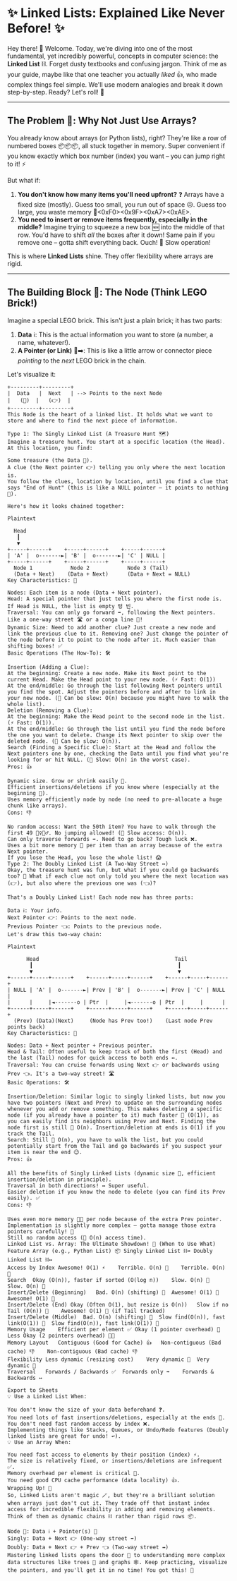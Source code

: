 # ✨ Linked Lists: Explained Like Never Before! ✨

Hey there! 👋 Welcome. Today, we're diving into one of the most fundamental, yet incredibly powerful, concepts in computer science: the **Linked List** ⛓️. Forget dusty textbooks and confusing jargon. Think of me as your guide, maybe like that one teacher you actually *liked* 👍, who made complex things feel simple. We'll use modern analogies and break it down step-by-step. Ready? Let's roll! 🚀

---

## The Problem 🤔: Why Not Just Use Arrays?

You already know about arrays (or Python lists), right? They're like a row of numbered boxes 📦📦📦, all stuck together in memory. Super convenient if you know exactly which box number (index) you want – you can jump right to it! ⚡️

But what if:

1.  **You don't know how many items you'll need upfront?** ❓ Arrays have a fixed size (mostly). Guess too small, you run out of space 😥. Guess too large, you waste memory 💾<0xF0><0x9F><0xA7><0xAE>.
2.  **You need to insert or remove items frequently, especially in the middle?** Imagine trying to squeeze a new box 🆕 into the middle of that row. You'd have to shift *all* the boxes after it down! Same pain if you remove one – gotta shift everything back. Ouch! 🐢 Slow operation!

This is where **Linked Lists** shine. They offer flexibility where arrays are rigid.

---

## The Building Block 🧱: The Node (Think LEGO Brick!)

Imagine a special LEGO brick. This isn't just a plain brick; it has two parts:

1.  **Data** ℹ️: This is the actual information you want to store (a number, a name, whatever!).
2.  **A Pointer (or Link)** 🔗➡️: This is like a little arrow or connector piece *pointing* to the *next* LEGO brick in the chain.

Let's visualize it:

```text
+---------+---------+
|  Data   |  Next   | --> Points to the next Node
|   (🎁)  |   (👉)  |
+---------+---------+
This Node is the heart of a linked list. It holds what we want to store and where to find the next piece of information.

Type 1: The Singly Linked List (A Treasure Hunt 🗺️)
Imagine a treasure hunt. You start at a specific location (the Head). At this location, you find:

Some treasure (the Data 🎁).
A clue (the Next pointer 👉) telling you only where the next location is.
You follow the clues, location by location, until you find a clue that says "End of Hunt" (this is like a NULL pointer – it points to nothing 🛑).

Here's how it looks chained together:

Plaintext

  Head
   ┃
   ▼
+-----+------+    +-----+------+    +-----+------+
| 'A' |  o-------►| 'B' |  o-------►| 'C' | NULL |
+-----+------+    +-----+------+    +-----+------+
  Node 1            Node 2            Node 3 (Tail)
  (Data + Next)    (Data + Next)      (Data + Next = NULL)
Key Characteristics: 🔑

Nodes: Each item is a node (Data + Next pointer).
Head: A special pointer that just tells you where the first node is. If Head is NULL, the list is empty 텅 빈.
Traversal: You can only go forward ➡️, following the Next pointers. Like a one-way street 🛣️ or a conga line 💃!
Dynamic Size: Need to add another clue? Just create a new node and link the previous clue to it. Removing one? Just change the pointer of the node before it to point to the node after it. Much easier than shifting boxes! ✅
Basic Operations (The How-To): 🛠️

Insertion (Adding a Clue):
At the beginning: Create a new node. Make its Next point to the current Head. Make the Head point to your new node. (⚡️ Fast: O(1))
At the end/middle: Go through the list following Next pointers until you find the spot. Adjust the pointers before and after to link in your new node. (🐢 Can be slow: O(n) because you might have to walk the whole list).
Deletion (Removing a Clue):
At the beginning: Make the Head point to the second node in the list. (⚡️ Fast: O(1)).
At the end/middle: Go through the list until you find the node before the one you want to delete. Change its Next pointer to skip over the deleted node. (🐢 Can be slow: O(n)).
Search (Finding a Specific Clue): Start at the Head and follow the Next pointers one by one, checking the Data until you find what you're looking for or hit NULL. (🐢 Slow: O(n) in the worst case).
Pros: 👍

Dynamic size. Grow or shrink easily 🌱.
Efficient insertions/deletions if you know where (especially at the beginning 🚀).
Uses memory efficiently node by node (no need to pre-allocate a huge chunk like arrays).
Cons: 👎

No random access: Want the 50th item? You have to walk through the first 49 🚶‍♀️🚶‍♂️. No jumping allowed! (🐢 Slow access: O(n)).
Can only traverse forwards ➡️. Need to go back? Tough luck ❌.
Uses a bit more memory 💾 per item than an array because of the extra Next pointer.
If you lose the Head, you lose the whole list! 😱
Type 2: The Doubly Linked List (A Two-Way Street ↔️)
Okay, the treasure hunt was fun, but what if you could go backwards too? 🤔 What if each clue not only told you where the next location was (👉), but also where the previous one was (👈)?

That's a Doubly Linked List! Each node now has three parts:

Data ℹ️: Your info.
Next Pointer 👉: Points to the next node.
Previous Pointer 👈: Points to the previous node.
Let's draw this two-way chain:

Plaintext

      Head                                           Tail
       ┃                                              ┃
       ▼                                              ▼
+------+-----+------+    +------+-----+------+    +------+-----+------+
| NULL | 'A' |  o-------►| Prev | 'B' |  o-------►| Prev | 'C' | NULL |
|      |     |◄-------o | Ptr  |     |◄-------o | Ptr  |     |      |
+------+-----+------+    +------+-----+------+    +------+-----+------+
  (Prev) (Data)(Next)     (Node has Prev too!)    (Last node Prev points back)
Key Characteristics: 🔑

Nodes: Data + Next pointer + Previous pointer.
Head & Tail: Often useful to keep track of both the first (Head) and the last (Tail) nodes for quick access to both ends ↔️.
Traversal: You can cruise forwards using Next 👉 or backwards using Prev 👈. It's a two-way street! 🛣️
Basic Operations: 🛠️

Insertion/Deletion: Similar logic to singly linked lists, but now you have two pointers (Next and Prev) to update on the surrounding nodes whenever you add or remove something. This makes deleting a specific node (if you already have a pointer to it) much faster 🚀 (O(1)), as you can easily find its neighbors using Prev and Next. Finding the node first is still 🐢 O(n). Insertion/deletion at ends is O(1) if you track the Tail.
Search: Still 🐢 O(n), you have to walk the list, but you could potentially start from the Tail and go backwards if you suspect your item is near the end 😉.
Pros: 👍

All the benefits of Singly Linked Lists (dynamic size 🌱, efficient insertion/deletion in principle).
Traversal in both directions! ↔️ Super useful.
Easier deletion if you know the node to delete (you can find its Prev easily). ✅
Cons: 👎

Uses even more memory 💾💾 per node because of the extra Prev pointer.
Implementation is slightly more complex – gotta manage those extra pointers carefully! 🤯
Still no random access (🐢 O(n) access time).
Linked List vs. Array: The Ultimate Showdown! 🥊 (When to Use What)
Feature	Array (e.g., Python List) 📦	Singly Linked List ⛓️➡️	Doubly Linked List ⛓️↔️
Access by Index	Awesome! O(1) ⚡️	Terrible. O(n) 🐢	Terrible. O(n) 🐢
Search	Okay (O(n)), faster if sorted (O(log n))	Slow. O(n) 🐢	Slow. O(n) 🐢
Insert/Delete (Beginning)	Bad. O(n) (shifting) 🐢	Awesome! O(1) 🚀	Awesome! O(1) 🚀
Insert/Delete (End)	Okay (Often O(1), but resize is O(n))	Slow if no Tail (O(n)) 🐢	Awesome! O(1) 🚀 (if Tail tracked)
Insert/Delete (Middle)	Bad. O(n) (shifting) 🐢	Slow find(O(n)), fast link(O(1)) 🤔	Slow find(O(n)), fast link(O(1)) 🤔
Memory Usage	Efficient per element ✅	Okay (1 pointer overhead) 💾	Less Okay (2 pointers overhead) 💾💾
Memory Layout	Contiguous (Good for Cache) 👍	Non-contiguous (Bad cache) 👎	Non-contiguous (Bad cache) 👎
Flexibility	Less dynamic (resizing cost)	Very dynamic 🌱	Very dynamic 🌱
Traversal	Forwards / Backwards ✅	Forwards only ➡️	Forwards & Backwards ↔️

Export to Sheets
💡 Use a Linked List When:

You don't know the size of your data beforehand ❓.
You need lots of fast insertions/deletions, especially at the ends 🚀.
You don't need fast random access by index ❌.
Implementing things like Stacks, Queues, or Undo/Redo features (Doubly linked lists are great for undo! ↩️).
💡 Use an Array When:

You need fast access to elements by their position (index) ⚡️.
The size is relatively fixed, or insertions/deletions are infrequent ✅.
Memory overhead per element is critical 💾.
You need good CPU cache performance (data locality) 👍.
Wrapping Up! 🎉
So, Linked Lists aren't magic 🪄, but they're a brilliant solution when arrays just don't cut it. They trade off that instant index access for incredible flexibility in adding and removing elements. Think of them as dynamic chains ⛓️ rather than rigid rows 📦.

Node 🧱: Data ℹ️ + Pointer(s) 🔗
Singly: Data + Next 👉 (One-way street ➡️)
Doubly: Data + Next 👉 + Prev 👈 (Two-way street ↔️)
Mastering linked lists opens the door 🚪 to understanding more complex data structures like trees 🌳 and graphs 🕸️. Keep practicing, visualize the pointers, and you'll get it in no time! You got this! 💪